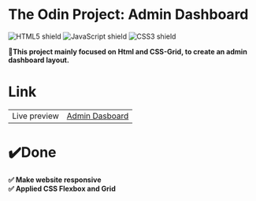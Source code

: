 # The Odin Project: Admin Dashboard
![HTML5 shield](https://img.shields.io/badge/-HTML5-blue)
![JavaScript shield](https://img.shields.io/badge/-JavaScript-yellow)
![CSS3 shield](https://img.shields.io/badge/-CSS3-orange)

**🎯This project mainly focused on Html and CSS-Grid, to create an admin dashboard layout.**


# Link

|||
|---|---|
|Live preview|<a href="https://aswinth24.github.io/Dashboard/">Admin Dasboard</a>|

# ✔️Done
**✅ Make website responsive**<br>
**✅ Applied CSS Flexbox and Grid**
